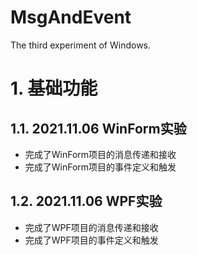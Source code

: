 # MsgAndEvent
The third experiment of Windows.

# 1. 基础功能

## 1.1. 2021.11.06 WinForm实验
- 完成了WinForm项目的消息传递和接收
- 完成了WinForm项目的事件定义和触发

## 1.2. 2021.11.06 WPF实验
- 完成了WPF项目的消息传递和接收
- 完成了WPF项目的事件定义和触发
